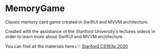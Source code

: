 # MemoryGame
Classic memory card game created in SwiftUI and MVVM architecture.

Created with the assistance of the Stanford University’s lectures videos in order to learn more about SwiftUI and MVVM architecture. 

You can find all the materials here :point_right: [Stanford CS193p 2020](https://cs193p.sites.stanford.edu/2020)
